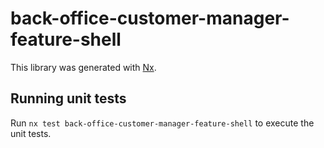 # back-office-customer-manager-feature-shell

This library was generated with [Nx](https://nx.dev).

## Running unit tests

Run `nx test back-office-customer-manager-feature-shell` to execute the unit tests.
